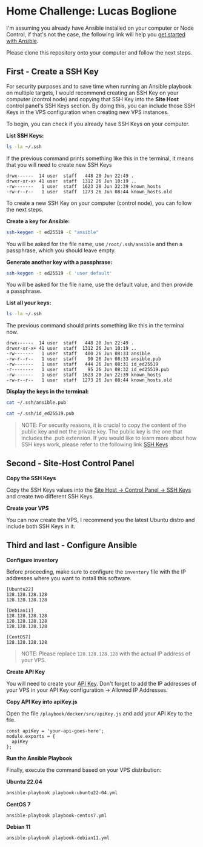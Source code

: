 # Home Challenge: Lucas Boglione

I'm assuming you already have Ansible installed on your computer or Node Control, if that's not the case, the following link will help you <a href="https://docs.ansible.com/ansible/latest/installation_guide/intro_installation.html" target="_blank">get started with Ansible</a>.

Please clone this repository onto your computer and follow the next steps.

## First - Create a SSH Key

For security purposes and to save time when running an Ansible playbook on multiple targets, I would recommend creating an SSH Key on your computer (control node) and copying that SSH Key into the **Site Host** control panel's SSH Keys section. By doing this, you can include those SSH Keys in the VPS configuration when creating new VPS instances.


To begin, you can check if you already have SSH Keys on your computer.

**List SSH Keys:**

```bash
ls -la ~/.ssh
```


If the previous command prints something like this in the terminal, it means that you will need to create new SSH Keys

```
drwx------  14 user  staff   448 28 Jun 22:49 .
drwxr-xr-x+ 41 user  staff  1312 26 Jun 10:19 ..
-rw-------   1 user  staff  1623 28 Jun 22:39 known_hosts
-rw-r--r--   1 user  staff  1273 26 Jun 08:44 known_hosts.old
```


To create a new SSH Key on your computer (control node), you can follow the next  steps. 


**Create a key for Ansible:**

```bash
ssh-keygen -t ed25519 -C "ansible"
```
You will be asked for the file name, use `/root/.ssh/ansible` and then a passphrase, which you should leave empty.


**Generate another key with a passphrase:**

```bash
ssh-keygen -t ed25519 -C 'user default'
```
You will be asked for the file name, use the default value, and then provide a passphrase.


**List all your keys:**

```bash
ls -la ~/.ssh
```

The previous command should prints something like this in the terminal now.

```
drwx------  14 user  staff   448 28 Jun 22:49 .
drwxr-xr-x+ 41 user  staff  1312 26 Jun 10:19 ..
-rw-------   1 user  staff   400 26 Jun 08:33 ansible
-rw-r--r--   1 user  staff    90 26 Jun 08:33 ansible.pub
-rw-------   1 user  staff   444 26 Jun 08:31 id_ed25519
-r--------   1 user  staff    95 26 Jun 08:32 id_ed25519.pub
-rw-------   1 user  staff  1623 28 Jun 22:39 known_hosts
-rw-r--r--   1 user  staff  1273 26 Jun 08:44 known_hosts.old
```

**Display the keys in the terminal:**

```bash
cat ~/.ssh/ansible.pub
```
```bash
cat ~/.ssh/id_ed25519.pub
```

>
>NOTE: For security reasons, it is crucial to copy the content of the public key and not the private key. The public key is the one that includes the .pub extension. If you would like to learn more about how SSH keys work, please refer to the following link <a href="https://kb.sitehost.nz/servers/ssh-keys" target="_blank">SSH Keys</a>
>

## Second - Site-Host Control Panel

**Copy the SSH Keys**

Copy the SSH Keys values into the <a href="https://cp.sitehost.nz/ssh/list-keys" target="_blank">Site Host -> Control Panel -> SSH Keys</a> and create two different SSH Keys. 

**Create your VPS**

You can now create the VPS, I recommend you the latest Ubuntu distro and include both SSH Keys in it.


## Third and last - Configure Ansible

**Configure inventory**

Before proceeding, make sure to configure the `inventory` file with the IP addresses where you want to install this software.

```
[Ubuntu22]
128.128.128.128
128.128.128.128

[Debian11]
128.128.128.128
128.128.128.128
128.128.128.128

[CentOS7]
128.128.128.128
```
>
>NOTE: Please replace `128.128.128.128` with the actual IP address of your VPS.
>

**Create API Key**

You will need to create your <a href="https://cp.sitehost.nz/api/list-keys" target="_blank">API Key</a>. Don't forget to add the IP addresses of your VPS in your API Key configuration -> Allowed IP Addresses.

**Copy API Key into apiKey.js**

Open the file `/playbook/docker/src/apiKey.js` and add your API Key to the file.

```
const apiKey = 'your-api-goes-here';
module.exports = {
  apiKey
};
```
**Run the Ansible Playbook**

Finally, execute the command based on your VPS distribution:

**Ubuntu 22.04**

```bash
ansible-playbook playbook-ubuntu22-04.yml
```

**CentOS 7**

```bash
ansible-playbook playbook-centos7.yml
```

**Debian 11**
```bash
ansible-playbook playbook-debian11.yml
```